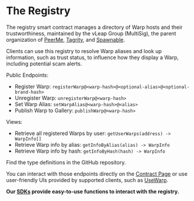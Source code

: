 # The Registry

The registry smart contract manages a directory of Warp hosts and their trustworthiness, maintained by the vLeap Group (MultiSig), the parent organization of [PeerMe](https://peerme.io), [Tagrity](https://tagrity.io), and [Spawnable](https://spawnable.io).

Clients can use this registry to resolve Warp aliases and look up information, such as trust status, to influence how they display a Warp, including potential scam alerts.

Public Endpoints:

- Register Warp: `registerWarp@<warp-hash>@<optional-alias>@<optional-brand-hash>`
- Unregister Warp: `unregisterWarp@<warp-hash>`
- Set Warp Alias: `setWarpAlias@<warp-hash>@<alias>`
- Publish Warp to Gallery: `publishWarp@<warp-hash>`

Views:

- Retrieve all registered Warps by user: `getUserWarps(address) -> WarpInfo[]`
- Retrieve Warp info by alias: `getInfoByAlias(alias) -> WarpInfo`
- Retrieve Warp info by hash: `getInfoByHash(hash) -> WarpInfo`

Find the type definitions in the GitHub repository.

You can interact with those endpoints directly on the [Contract Page](https://spawnable.io/contracts/warp-registry) or use user-friendly UIs provided by supported clients, such as [UseWarp](https://usewarp.to/create).

**Our [SDKs](./sdks.md) provide easy-to-use functions to interact with the registry.**

